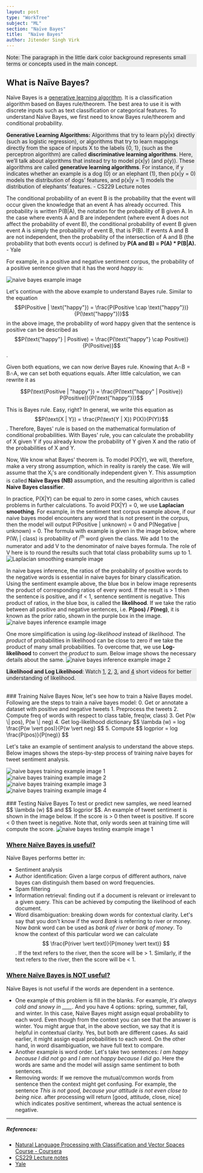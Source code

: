 ```yaml
---
layout: post
type: "WorkTree"
subject: "ML"
section: "Naïve Bayes"
title:  "Naïve Bayes"
author: Jitender Singh Virk
---
```


<p style="background: #eeeeee;">
Note: The paragraph in the little dark color background represents small terms or concepts used in the main concept.</p>

## What is Naïve Bayes?
Naïve Bayes is a [generative learning algorithm](https://www.google.com/url?sa=t&rct=j&q=&esrc=s&source=web&cd=&cad=rja&uact=8&ved=2ahUKEwj_6LyR-o3rAhUFVH0KHR2TDIgQFjAEegQIAhAB&url=http%3A%2F%2Fcs229.stanford.edu%2Fnotes%2Fcs229-notes2.pdf&usg=AOvVaw2szJuQ6D4wXmVnhLE0ASbF). It is a classification algorithm based on Bayes rule/theorem. The best area to use it is with discrete inputs such as text classification or categorical features. To understand Naïve Bayes, we first need to know Bayes rule/theorem and conditional probability.


<p style="background: #eeeeee;">
<b>Generative Learning Algorithms:</b> Algorithms that try to learn p(y|x) directly (such as logistic regression), or algorithms that try to learn mappings directly from the space of inputs X to the labels {0, 1}, (such as the perceptron algorithm) are called <b>discriminative learning algorithms</b>. Here, we’ll talk about algorithms that instead try to model p(x|y) (and p(y)). These algorithms are called <b>generative learning algorithms</b>. For instance, if y indicates whether an example is a dog (0) or an elephant (1), then p(x|y = 0) models the distribution of dogs’ features, and p(x|y = 1) models the distribution of elephants’ features. - CS229 Lecture notes
</p>

The conditional probability of an event B is the probability that the event will occur given the knowledge that an event A has already occurred. This probability is written P(B\|A), the notation for the probability of B given A. In the case where events A and B are independent (where event A does not affect the probability of event B), the conditional probability of event B given event A is simply the probability of event B, that is P(B). If events A and B are not independent, then the probability of the intersection of A and B (the probability that both events occur) is defined by **P(A and B) = P(A) * P(B\|A).** - Yale

For example, in a positive and negative sentiment corpus, the probability of a positive sentence given that it has the word _happy_ is:

<img src="/assets/imgs/mlcore/naive_bayes/conditionalprob.png" class="rounded mx-auto d-block" alt="naive bayes example image" style="max-width:90%;  max-height: 20rem;">

Let's continue with the above example to understand Bayes rule.
Similar to the equation $$P(Positive | \text{"happy"}) = \frac{P(Positive \cap \text{"happy"})}{P(\text{"happy"})}$$ in the above image, the probability of word happy given that the sentence is positive can be described as $$P(\text{"happy"} | Positive) = \frac{P(\text{"happy"} \cap Positive)}{P(Positive)}$$.

Given both equations, we can now derive Bayes rule. Knowing that A∩B = B∩A, we can set both equations equals. After little calculation, we can rewrite it as

$$P(\text{Positive | "happy"}) = \frac{P(\text{"happy" | Positive}) P(Positive)}{P(\text{"happy"})}$$

This is Bayes rule. Easy, right? In general, we write this equation as
$$P(\text{X | Y}) = \frac{P(\text{Y | X}) P(X)}{P(Y)}$$. Therefore, Bayes' rule is based on the mathematical formulation of conditional probabilities. With Bayes' rule, you can calculate the probability of X given Y if you already know the probability of Y given X and the ratio of the probabilities of X and Y.


Now, We know what Bayes' theorem is. To model P(X\|Y), we will, therefore, make a very strong assumption,  which in reality is rarely the case. We will assume that the X<sub>i</sub>'s are conditionally independent given Y. This assumption is called **Naïve Bayes (NB)** assumption, and the resulting algorithm is called **Naive Bayes classifier**.

In practice, P(X\|Y) can be equal to zero in some cases, which causes problems in further calculations. To avoid P(X\|Y) = 0, we use **Laplacian smoothing**. For example, in the sentiment text corpus example above, if our naive bayes model encounters any word that is not present in the corpus, then the model will output P(Positive \| unknown) = 0 and P(Negative \| unknown) = 0. The formula with example is given in the image below, where P(W<sub>i</sub> \| class) is probability of i<sup>th</sup> word given the class. We add 1 to the numerator and add V to the denominator of naive bayes formula. The role of V here is to round the results such that total class probability sums up to 1.
<img src="/assets/imgs/mlcore/naive_bayes/laplacian.png" class="rounded mx-auto d-block" alt="Laplacian smoothing example image" style="max-width: 100%; max-height: 20rem;">

In naive bayes inference, the ratios of the probability of positive words to the negative words is essential in naive bayes for binary classification. Using the sentiment example above, the blue box in below image represents the product of corresponding ratios of every word. If the result is > 1 then the sentence is positive, and if < 1, sentence sentiment is negative. This product of ratios, in the blue box, is called the **likelihood**. If we take the ratio between all positive and negative sentences, i.e. **P(pos) / P(neg)**, it is known as the prior ratio, shown in the purple box in the image.
<img src="/assets/imgs/mlcore/naive_bayes/inference.png" class="rounded mx-auto d-block" alt="naive bayes inference example image" style="max-width: 100%; max-height: 20rem;">

One more simplification is using *log-likelihood* instead of *likelihood*. The *product* of probabilities in likelihood can be close to zero if we take the product of many small probabilities. To overcome that, we use **Log-likelihood** to convert the *product* to *sum*.
Below image shows the necessary details about the same.
<img src="/assets/imgs/mlcore/naive_bayes/inference2.png" class="rounded mx-auto d-block" alt="naive bayes inference example image 2" style="max-width: 100%; max-height: 20rem;">

<p style="background: #eeeeee;">
<b>Likelihood and Log Likelihood</b>:
Watch
<a href="https://www.youtube.com/watch?v=pYxNSUDSFH4">1</a>,
<a href="https://www.youtube.com/watch?v=XepXtl9YKwc">2</a>,
<a href="https://www.coursera.org/learn/classification-vector-spaces-in-nlp/lecture/rJ4A7/log-likelihood-part-1">3</a>, and
<a href="https://www.coursera.org/learn/classification-vector-spaces-in-nlp/lecture/cIVmu/log-likelihood-part-2">4</a>
short videos for better understanding of likelihood.
</p>

<br>
### Training Naïve Bayes
Now, let's see how to train a Naïve Bayes model. Following are the steps to train a naïve bayes model:
0. Get or annotate a dataset with positive and negative tweets
1. Preprocess the tweets
2. Compute freq of words with respect to class table, freq(w, class)
3. Get P(w \| pos), P(w \| neg)
4. Get log-likelihood dictionary $$ \lambda (w) = log \frac{P(w \vert pos)}{P(w \vert neg} $$
5. Compute $$ logprior = log \frac{P(pos)}{P(neg)} $$

Let's take an example of sentiment analysis to understand the above steps. Below images shows the steps-by-step process of training naive bayes for tweet sentiment analysis.
<div class="row">
<img src="/assets/imgs/mlcore/naive_bayes/training1.png" class="col-sm rounded mx-auto d-block mb-3" alt="naive bayes training example image 1" style="max-width: 100%; max-height: 20rem;">
<img src="/assets/imgs/mlcore/naive_bayes/training2.png" class="col-sm rounded mx-auto d-block mb-3" alt="naive bayes training example image 2" style="max-width: 100%; max-height: 20rem;">
<div class="w-100"></div>
<img src="/assets/imgs/mlcore/naive_bayes/training3.png" class="col-sm rounded mx-auto d-block mb-3" alt="naive bayes training example image 3" style="max-width: 100%; max-height: 20rem;">
<img src="/assets/imgs/mlcore/naive_bayes/training4.png" class="col-sm rounded mx-auto d-block mb-3" alt="naive bayes training example image 4" style="max-width: 100%; max-height: 20rem;">
</div>

<br>
### Testing Naïve Bayes
To test or predict new samples, we need learned $$ \lambda (w) $$ and $$ logprior $$. An example of tweet sentiment is shown in the image below. If the score is > 0 then tweet is positive. If score < 0 then tweet is negative. Note that, only words seen at training time will compute the score.
<img src="/assets/imgs/mlcore/naive_bayes/testing1.png" class="rounded mx-auto d-block mb-3" alt="naive bayes testing example image 1" style="max-width: 100%; max-height: 20rem;">


### [Where Naïve Bayes is useful?](https://www.coursera.org/learn/classification-vector-spaces-in-nlp/lecture/bJXYZ/applications-of-naive-bayes)
Naïve Bayes performs better in:
* Sentiment analysis
* Author identification: Given a large corpus of different authors, naive bayes can distinguish them based on word frequencies.
* Spam filtering
* Information retrieval: finding out if a document is relevant or irrelevant to a given query. This can be achieved by computing the likelihood of each document.
* Word disambiguation: breaking down words for contextual clarity. Let's say that you don't know if the word *Bank* is referring to river or money. Now *bank* word can be used as *bank of river* or *bank of money*. To know the context of this particular word we can calculate $$ \frac{P(river \vert text)}{P(money \vert text)} $$. If the text refers to the river, then the score will be > 1. Similarly, if the text refers to the river, then the score will be < 1.

### [Where Naïve Bayes is NOT useful?](https://www.coursera.org/learn/classification-vector-spaces-in-nlp/lecture/ctBij/naive-bayes-assumptions)
Naïve Bayes is not useful if the words are dependent in a sentence.
* One example of this problem is fill in the blanks. For example, *It's always cold and snowy in ____*. And you have 4 options: spring, summer, fall, and winter. In this case, Naïve Bayes might assign equal probability to each word. Even though from the context you can see that the answer is winter. You might argue that, in the above section, we say that it is helpful in contextual clarity. Yes, but both are different cases. As said earlier, it might assign equal probabilities to each word. On the other hand, in word disambiguation, we have full text to compare.
* Another example is word order. Let's take two sentences: *I am happy because I did not go* and *I am not happy because I did go*. Here the words are same and the model will assign same sentiment to both sentences.
* Removing words: If we remove the mutual/common words from sentence then the context might get confusing. For example, the sentence *This is not good, because your attitude is not even close to being nice.* after processing will return [good, attitude, close, nice] which indicates positive sentiment, whereas the actual sentence is negative.


---
##### References:
* [Natural Language Processing with Classification and Vector Spaces Course - Coursera](https://www.coursera.org/learn/classification-vector-spaces-in-nlp/)
* [CS229 Lecture notes](http://cs229.stanford.edu/notes/)
* [Yale](http://www.stat.yale.edu/Courses/1997-98/101/condprob.htm)
